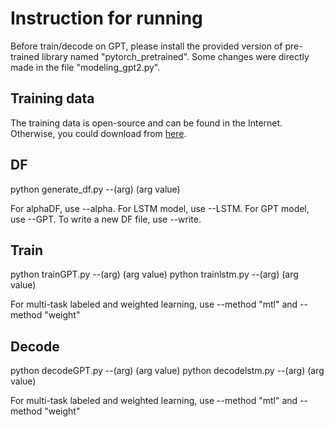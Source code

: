 # Instruction for running

Before train/decode on GPT, please install the provided version of pre-trained library named "pytorch_pretrained". Some changes were directly made in the file "modeling_gpt2.py".


## Training data

The training data is open-source and can be found in the Internet. Otherwise, you could download from [here](https://drive.google.com/file/d/1HnjVjInXbnOErUn8NE0kKIR9VVXR0OTO/view?usp=sharing).


## DF

python generate_df.py --(arg) (arg value)

For alphaDF, use --alpha.
For LSTM model, use --LSTM.
For GPT model, use --GPT.
To write a new DF file, use --write.

## Train

python trainGPT.py --(arg) (arg value)
python trainlstm.py --(arg) (arg value)

For multi-task labeled and weighted learning, use --method "mtl" and --method "weight"

## Decode

python decodeGPT.py --(arg) (arg value)
python decodelstm.py --(arg) (arg value)

For multi-task labeled and weighted learning, use --method "mtl" and --method "weight"
